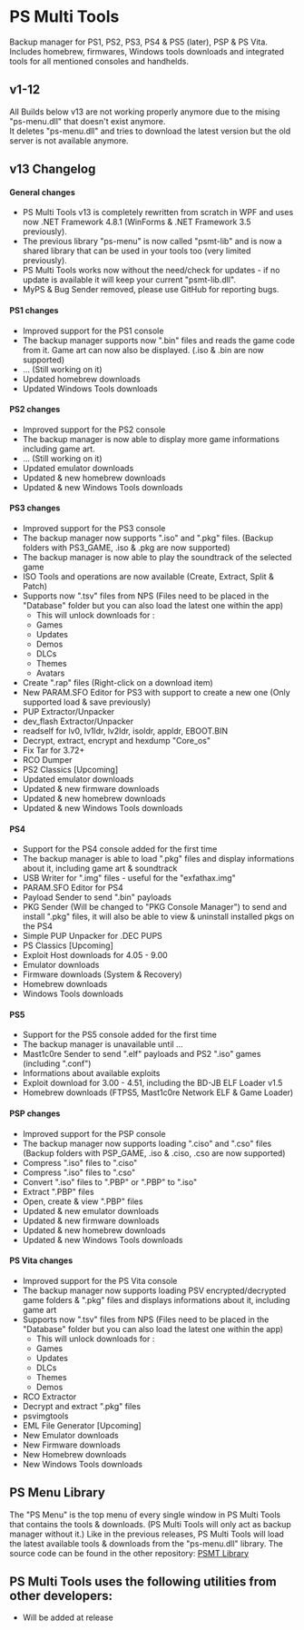 # PS Multi Tools
Backup manager for PS1, PS2, PS3, PS4 &amp; PS5 (later), PSP &amp; PS Vita.</br>
Includes homebrew, firmwares, Windows tools downloads and integrated tools for all mentioned consoles and handhelds.

## v1-12
All Builds below v13 are not working properly anymore due to the mising "ps-menu.dll" that doesn't exist anymore.</br>
It deletes "ps-menu.dll" and tries to download the latest version but the old server is not available anymore.

## v13 Changelog
#### General changes
- PS Multi Tools v13 is completely rewritten from scratch in WPF and uses now .NET Framework 4.8.1 (WinForms & .NET Framework 3.5 previously).
- The previous library "ps-menu" is now called "psmt-lib" and is now a shared library that can be used in your tools too (very limited previously).
- PS Multi Tools works now without the need/check for updates - if no update is available it will keep your current "psmt-lib.dll".
- MyPS & Bug Sender removed, please use GitHub for reporting bugs.
#### PS1 changes
- Improved support for the PS1 console
- The backup manager supports now ".bin" files and reads the game code from it. Game art can now also be displayed. (.iso & .bin are now supported)
- ... (Still working on it)
- Updated homebrew downloads
- Updated Windows Tools downloads
#### PS2 changes
- Improved support for the PS2 console
- The backup manager is now able to display more game informations including game art.
- ... (Still working on it)
- Updated emulator downloads
- Updated & new homebrew downloads
- Updated & new Windows Tools downloads
#### PS3 changes
- Improved support for the PS3 console
- The backup manager now supports ".iso" and ".pkg" files. (Backup folders with PS3_GAME, .iso & .pkg are now supported)
- The backup manager is now able to play the soundtrack of the selected game
- ISO Tools and operations are now available (Create, Extract, Split & Patch)
- Supports now ".tsv" files from NPS (Files need to be placed in the "Database" folder but you can also load the latest one within the app)
  - This will unlock downloads for :
  - Games
  - Updates
  - Demos
  - DLCs
  - Themes
  - Avatars
- Create ".rap" files (Right-click on a download item)
- New PARAM.SFO Editor for PS3 with support to create a new one (Only supported load & save previously)
- PUP Extractor/Unpacker
- dev_flash Extractor/Unpacker
- readself for lv0, lv1ldr, lv2ldr, isoldr, appldr, EBOOT.BIN
- Decrypt, extract, encrypt and hexdump "Core_os"
- Fix Tar for 3.72+
- RCO Dumper
- PS2 Classics [Upcoming]
- Updated emulator downloads
- Updated & new firmware downloads
- Updated & new homebrew downloads
- Updated & new Windows Tools downloads
#### PS4
- Support for the PS4 console added for the first time
- The backup manager is able to load ".pkg" files and display informations about it, including game art & soundtrack
- USB Writer for ".img" files - useful for the "exfathax.img"
- PARAM.SFO Editor for PS4
- Payload Sender to send ".bin" payloads
- PKG Sender (Will be changed to "PKG Console Manager") to send and install ".pkg" files, it will also be able to view & uninstall installed pkgs on the PS4
- Simple PUP Unpacker for .DEC PUPS
- PS Classics [Upcoming]
- Exploit Host downloads for 4.05 - 9.00
- Emulator downloads
- Firmware downloads (System & Recovery)
- Homebrew downloads
- Windows Tools downloads
#### PS5
- Support for the PS5 console added for the first time
- The backup manager is unavailable until ...
- Mast1c0re Sender to send ".elf" payloads and PS2 ".iso" games (including ".conf")
- Informations about available exploits
- Exploit download for 3.00 - 4.51, including the BD-JB ELF Loader v1.5
- Homebrew downloads (FTPS5, Mast1c0re Network ELF & Game Loader)
#### PSP changes
- Improved support for the PSP console
- The backup manager now supports loading ".ciso" and ".cso" files (Backup folders with PSP_GAME, .iso & .ciso, .cso are now supported)
- Compress ".iso" files to ".ciso"
- Compress ".iso" files to ".cso"
- Convert ".iso" files to ".PBP" or ".PBP" to ".iso"
- Extract ".PBP" files
- Open, create & view ".PBP" files
- Updated & new emulator downloads
- Updated & new firmware downloads
- Updated & new homebrew downloads
- Updated & new Windows Tools downloads
#### PS Vita changes
- Improved support for the PS Vita console
- The backup manager now supports loading PSV encrypted/decrypted game folders & ".pkg" files and displays informations about it, including game art
- Supports now ".tsv" files from NPS (Files need to be placed in the "Database" folder but you can also load the latest one within the app)
  - This will unlock downloads for :
  - Games
  - Updates
  - DLCs
  - Themes
  - Demos
- RCO Extractor
- Decrypt and extract ".pkg" files
- psvimgtools
- EML File Generator [Upcoming]
- New Emulator downloads
- New Firmware downloads
- New Homebrew downloads
- New Windows Tools downloads

## PS Menu Library
The "PS Menu" is the top menu of every single window in PS Multi Tools that contains the tools & downloads. (PS Multi Tools will only act as backup manager without it.)
Like in the previous releases, PS Multi Tools will load the latest available tools & downloads from the "ps-menu.dll" library.
The source code can be found in the other repository: [PSMT Library](https://github.com/SvenGDK/PSMT-Library)

## PS Multi Tools uses the following utilities from other developers:
- Will be added at release
